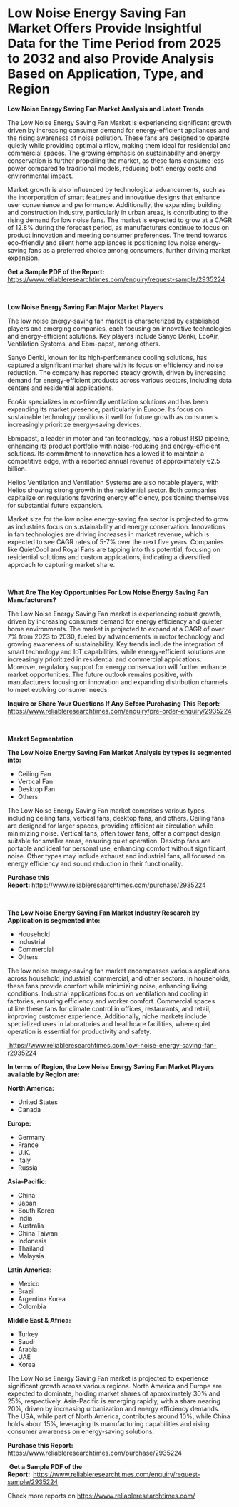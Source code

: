<p><h1>Low Noise Energy Saving Fan Market Offers Provide Insightful Data for the Time Period from 2025 to 2032 and also Provide Analysis Based on Application, Type, and Region</h1></p><p><strong>Low Noise Energy Saving Fan Market Analysis and Latest Trends</strong></p>
<p><p>The Low Noise Energy Saving Fan Market is experiencing significant growth driven by increasing consumer demand for energy-efficient appliances and the rising awareness of noise pollution. These fans are designed to operate quietly while providing optimal airflow, making them ideal for residential and commercial spaces. The growing emphasis on sustainability and energy conservation is further propelling the market, as these fans consume less power compared to traditional models, reducing both energy costs and environmental impact.</p><p>Market growth is also influenced by technological advancements, such as the incorporation of smart features and innovative designs that enhance user convenience and performance. Additionally, the expanding building and construction industry, particularly in urban areas, is contributing to the rising demand for low noise fans. The market is expected to grow at a CAGR of 12.8% during the forecast period, as manufacturers continue to focus on product innovation and meeting consumer preferences. The trend towards eco-friendly and silent home appliances is positioning low noise energy-saving fans as a preferred choice among consumers, further driving market expansion.</p></p>
<p><strong>Get a Sample PDF of the Report:&nbsp;</strong> <a href="https://www.reliableresearchtimes.com/enquiry/request-sample/2935224?utm_campaign=3087&utm_medium=2&utm_source=Github&utm_content=ia&utm_term=14032025&utm_id=low-noise-energy-saving-fan">https://www.reliableresearchtimes.com/enquiry/request-sample/2935224</a></p>
<p>&nbsp;</p>
<p><strong>Low Noise Energy Saving Fan Major Market Players</strong></p>
<p><p>The low noise energy-saving fan market is characterized by established players and emerging companies, each focusing on innovative technologies and energy-efficient solutions. Key players include Sanyo Denki, EcoAir, Ventilation Systems, and Ebm-papst, among others.</p><p>Sanyo Denki, known for its high-performance cooling solutions, has captured a significant market share with its focus on efficiency and noise reduction. The company has reported steady growth, driven by increasing demand for energy-efficient products across various sectors, including data centers and residential applications.</p><p>EcoAir specializes in eco-friendly ventilation solutions and has been expanding its market presence, particularly in Europe. Its focus on sustainable technology positions it well for future growth as consumers increasingly prioritize energy-saving devices. </p><p>Ebmpapst, a leader in motor and fan technology, has a robust R&D pipeline, enhancing its product portfolio with noise-reducing and energy-efficient solutions. Its commitment to innovation has allowed it to maintain a competitive edge, with a reported annual revenue of approximately €2.5 billion.</p><p>Helios Ventilation and Ventilation Systems are also notable players, with Helios showing strong growth in the residential sector. Both companies capitalize on regulations favoring energy efficiency, positioning themselves for substantial future expansion.</p><p>Market size for the low noise energy-saving fan sector is projected to grow as industries focus on sustainability and energy conservation. Innovations in fan technologies are driving increases in market revenue, which is expected to see CAGR rates of 5-7% over the next five years. Companies like QuietCool and Royal Fans are tapping into this potential, focusing on residential solutions and custom applications, indicating a diversified approach to capturing market share.</p></p>
<p>&nbsp;</p>
<p><strong>What Are The Key Opportunities For Low Noise Energy Saving Fan Manufacturers?</strong></p>
<p><p>The Low Noise Energy Saving Fan market is experiencing robust growth, driven by increasing consumer demand for energy efficiency and quieter home environments. The market is projected to expand at a CAGR of over 7% from 2023 to 2030, fueled by advancements in motor technology and growing awareness of sustainability. Key trends include the integration of smart technology and IoT capabilities, while energy-efficient solutions are increasingly prioritized in residential and commercial applications. Moreover, regulatory support for energy conservation will further enhance market opportunities. The future outlook remains positive, with manufacturers focusing on innovation and expanding distribution channels to meet evolving consumer needs.</p></p>
<p><strong>Inquire or Share Your Questions If Any Before Purchasing This Report:</strong> <a href="https://www.reliableresearchtimes.com/enquiry/pre-order-enquiry/2935224?utm_campaign=3087&utm_medium=2&utm_source=Github&utm_content=ia&utm_term=14032025&utm_id=low-noise-energy-saving-fan">https://www.reliableresearchtimes.com/enquiry/pre-order-enquiry/2935224</a></p>
<p>&nbsp;</p>
<p><strong>Market Segmentation</strong></p>
<p><strong>The Low Noise Energy Saving Fan Market Analysis by types is segmented into:</strong></p>
<p><ul><li>Ceiling Fan</li><li>Vertical Fan</li><li>Desktop Fan</li><li>Others</li></ul></p>
<p><p>The Low Noise Energy Saving Fan market comprises various types, including ceiling fans, vertical fans, desktop fans, and others. Ceiling fans are designed for larger spaces, providing efficient air circulation while minimizing noise. Vertical fans, often tower fans, offer a compact design suitable for smaller areas, ensuring quiet operation. Desktop fans are portable and ideal for personal use, enhancing comfort without significant noise. Other types may include exhaust and industrial fans, all focused on energy efficiency and sound reduction in their functionality.</p></p>
<p><strong>Purchase this Report:&nbsp;</strong><a href="https://www.reliableresearchtimes.com/purchase/2935224?utm_campaign=3087&utm_medium=2&utm_source=Github&utm_content=ia&utm_term=14032025&utm_id=low-noise-energy-saving-fan">https://www.reliableresearchtimes.com/purchase/2935224</a></p>
<p>&nbsp;</p>
<p><strong>The Low Noise Energy Saving Fan Market Industry Research by Application is segmented into:</strong></p>
<p><ul><li>Household</li><li>Industrial</li><li>Commercial</li><li>Others</li></ul></p>
<p><p>The low noise energy-saving fan market encompasses various applications across household, industrial, commercial, and other sectors. In households, these fans provide comfort while minimizing noise, enhancing living conditions. Industrial applications focus on ventilation and cooling in factories, ensuring efficiency and worker comfort. Commercial spaces utilize these fans for climate control in offices, restaurants, and retail, improving customer experience. Additionally, niche markets include specialized uses in laboratories and healthcare facilities, where quiet operation is essential for productivity and safety.</p></p>
<p><a href="https://www.reliableresearchtimes.com/low-noise-energy-saving-fan-r2935224?utm_campaign=3087&utm_medium=2&utm_source=Github&utm_content=ia&utm_term=14032025&utm_id=low-noise-energy-saving-fan">&nbsp;https://www.reliableresearchtimes.com/low-noise-energy-saving-fan-r2935224</a></p>
<p><strong>In terms of Region, the Low Noise Energy Saving Fan Market Players available by Region are:</strong></p>
<p>
    <p> <strong> North America: </strong>
        <ul>
            <li>United States</li>
            <li>Canada</li>
        </ul>
        </p> 
    <p> <strong> Europe: </strong>
        <ul>
            <li>Germany</li>
            <li>France</li>
            <li>U.K.</li>
            <li>Italy</li>
            <li>Russia</li>
        </ul>
        </p> 
    <p> <strong> Asia-Pacific: </strong>
        <ul>
            <li>China</li>
            <li>Japan</li>
            <li>South Korea</li>
            <li>India</li>
            <li>Australia</li>
            <li>China Taiwan</li>
            <li>Indonesia</li>
            <li>Thailand</li>
            <li>Malaysia</li>
        </ul>
        </p> 
    <p> <strong> Latin America: </strong>
        <ul>
            <li>Mexico</li>
            <li>Brazil</li>
            <li>Argentina Korea</li>
            <li>Colombia</li>
        </ul>
        </p> 
    <p> <strong> Middle East & Africa: </strong>
        <ul>
            <li>Turkey</li>
            <li>Saudi</li>
            <li>Arabia</li>
            <li>UAE</li>
            <li>Korea</li>
        </ul>
    </p>
    </p>
<p><p>The Low Noise Energy Saving Fan market is projected to experience significant growth across various regions. North America and Europe are expected to dominate, holding market shares of approximately 30% and 25%, respectively. Asia-Pacific is emerging rapidly, with a share nearing 20%, driven by increasing urbanization and energy efficiency demands. The USA, while part of North America, contributes around 10%, while China holds about 15%, leveraging its manufacturing capabilities and rising consumer awareness on energy-saving solutions.</p></p>
<p><strong>Purchase this Report: </strong><a href="https://www.reliableresearchtimes.com/purchase/2935224?utm_campaign=3087&utm_medium=2&utm_source=Github&utm_content=ia&utm_term=14032025&utm_id=low-noise-energy-saving-fan">https://www.reliableresearchtimes.com/purchase/2935224</a></p>
<p>&nbsp;<strong>Get a Sample PDF of the Report:&nbsp;&nbsp;</strong><a href="https://www.reliableresearchtimes.com/enquiry/request-sample/2935224?utm_campaign=3087&utm_medium=2&utm_source=Github&utm_content=ia&utm_term=14032025&utm_id=low-noise-energy-saving-fan">https://www.reliableresearchtimes.com/enquiry/request-sample/2935224</a></p>
<p><strong></strong></p>
<p>Check more reports on <a href="https://www.reliableresearchtimes.com/?utm_campaign=3087&utm_medium=2&utm_source=Github&utm_content=ia&utm_term=14032025&utm_id=low-noise-energy-saving-fan">https://www.reliableresearchtimes.com/</a></p>